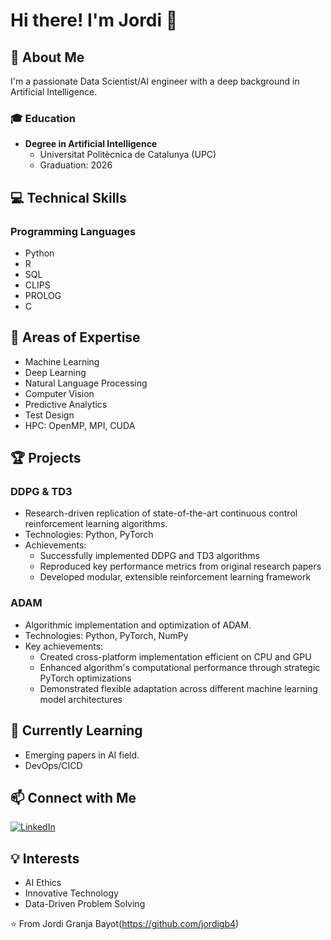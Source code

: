 # Hi there! I'm Jordi 👋

## 🚀 About Me
I'm a passionate Data Scientist/AI engineer with a deep background in Artificial Intelligence. 

### 🎓 Education
- **Degree in Artificial Intelligence**
  - Universitat Politècnica de Catalunya (UPC)
  - Graduation: 2026

## 💻 Technical Skills
### Programming Languages
- Python
- R
- SQL
- CLIPS
- PROLOG
- C

## 🔬 Areas of Expertise
- Machine Learning
- Deep Learning
- Natural Language Processing
- Computer Vision
- Predictive Analytics
- Test Design
- HPC: OpenMP, MPI, CUDA

## 🏆 Projects
### DDPG & TD3
- Research-driven replication of state-of-the-art continuous control reinforcement learning algorithms.
- Technologies: Python, PyTorch
- Achievements:
    - Successfully implemented DDPG and TD3 algorithms
    - Reproduced key performance metrics from original research papers
    - Developed modular, extensible reinforcement learning framework


### ADAM
- Algorithmic implementation and optimization of ADAM.
- Technologies: Python, PyTorch, NumPy
- Key achievements:
    - Created cross-platform implementation efficient on CPU and GPU
    - Enhanced algorithm's computational performance through strategic PyTorch optimizations
    - Demonstrated flexible adaptation across different machine learning model architectures

## 🌱 Currently Learning
- Emerging papers in AI field.
- DevOps/CICD

## 📫 Connect with Me
[![LinkedIn](https://img.shields.io/badge/LinkedIn-blue?style=flat-square&logo=linkedin)](https://www.linkedin.com/in/jordi-granja-bayot)

## 💡 Interests
- AI Ethics
- Innovative Technology
- Data-Driven Problem Solving

⭐️ From Jordi Granja Bayot(https://github.com/jordigb4)
